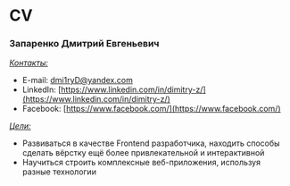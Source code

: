 # CV
### Запаренко Дмитрий Евгеньевич
<ins>_Контакты:_</ins>
* E-mail: dmi1ryD@yandex.com
* LinkedIn: [https://www.linkedin.com/in/dimitry-z/](https://www.linkedin.com/in/dimitry-z/)
* Facebook: [https://www.facebook.com/](https://www.facebook.com/)

<ins>_Цели:_</ins>  
 * Развиваться в качестве Frontend разработчика, находить способы сделать вёрстку ещё более привлекательной и интерактивной  
 * Научиться строить комплексные веб-приложения, используя разные технологии

